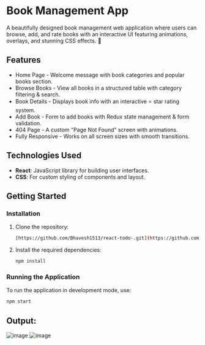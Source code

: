 
# Book Management App

A beautifully designed book management web application where users can browse, add, and rate books with an interactive UI featuring animations, overlays, and stunning CSS effects. 🚀

## Features

- Home Page - Welcome message with book categories and popular books section.
- Browse Books - View all books in a structured table with category filtering & search.
- Book Details - Displays book info with an interactive ⭐ star rating system.
- Add Book - Form to add books with Redux state management & form validation.
- 404 Page - A custom "Page Not Found" screen with animations.
- Fully Responsive - Works on all screen sizes with smooth transitions.


## Technologies Used

- **React**: JavaScript library for building user interfaces.
- **CSS**: For custom styling of components and layout.

## Getting Started

### Installation

1. Clone the repository:

   ```bash
   [https://github.com/Bhavesh1513/react-todo-.git](https://github.com/Bhavesh1513/Book-management.git)
   ```

2. Install the required dependencies:

   ```bash
   npm install
   ```


### Running the Application

To run the application in development mode, use:

```bash
npm start
```

## Output:
![image](https://github.com/user-attachments/assets/609eded4-3fc4-4a8e-9339-b3f870b8047e)
![image](https://github.com/user-attachments/assets/b9cf5794-8246-4d03-8eba-4ff629197c74)

